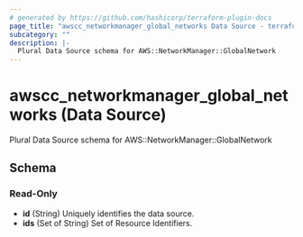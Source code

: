 ```yaml
---
# generated by https://github.com/hashicorp/terraform-plugin-docs
page_title: "awscc_networkmanager_global_networks Data Source - terraform-provider-awscc"
subcategory: ""
description: |-
  Plural Data Source schema for AWS::NetworkManager::GlobalNetwork
---
```


# awscc_networkmanager_global_networks (Data Source)

Plural Data Source schema for AWS::NetworkManager::GlobalNetwork



<!-- schema generated by tfplugindocs -->
## Schema

### Read-Only

- **id** (String) Uniquely identifies the data source.
- **ids** (Set of String) Set of Resource Identifiers.


